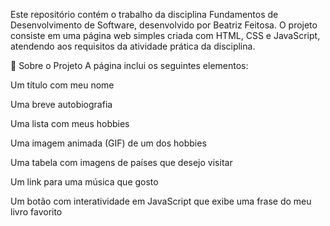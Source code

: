 Este repositório contém o trabalho da disciplina Fundamentos de Desenvolvimento de Software, desenvolvido por Beatriz Feitosa. O projeto consiste em uma página web simples criada com HTML, CSS e JavaScript, atendendo aos requisitos da atividade prática da disciplina.

📄 Sobre o Projeto
A página inclui os seguintes elementos:

Um título com meu nome

Uma breve autobiografia

Uma lista com meus hobbies

Uma imagem animada (GIF) de um dos hobbies

Uma tabela com imagens de países que desejo visitar

Um link para uma música que gosto

Um botão com interatividade em JavaScript que exibe uma frase do meu livro favorito


